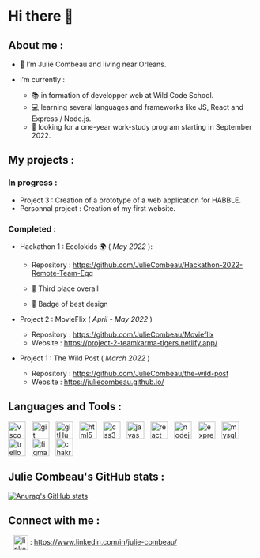 # Hi there 👋

## About me :

- 🏰 I’m Julie Combeau and living near Orleans.

- I’m currently :
  - 📚 in formation of developper web at Wild Code School.
  - 💻 learning several languages and frameworks like JS, React and Express / Node.js.
  - 💼 looking for a one-year work-study program starting in September 2022.

## My projects :

### In progress :

- Project 3 : Creation of a prototype of a web application for HABBLE.
- Personnal project : Creation of my first website.

### Completed :

- Hackathon 1 : Ecolokids 🌍 ( _May 2022_ ):

  - Repository : https://github.com/JulieCombeau/Hackathon-2022-Remote-Team-Egg

  - 🥉 Third place overall
  - 🎨 Badge of best design

- Project 2 : MovieFlix ( _April - May 2022_ )

  - Repository : https://github.com/JulieCombeau/Movieflix
  - Website : https://project-2-teamkarma-tigers.netlify.app/

- Project 1 : The Wild Post ( _March 2022_ )
  - Repository : https://github.com/JulieCombeau/the-wild-post
  - Website : https://juliecombeau.github.io/

## Languages and Tools :

<img align="left" alt="vscode" width="35px" src="https://cdn.jsdelivr.net/gh/devicons/devicon/icons/vscode/vscode-original.svg" style="padding-right:10px;" /> <img align="left" alt="git" width="35px" src="https://cdn.jsdelivr.net/gh/devicons/devicon/icons/git/git-original.svg" style="padding-right:10px;" /> <img align="left" alt="gitHub" width="35px" src="https://i.ibb.co/HhgBKtW/git-Hub-Icon.png" style="padding-right:10px;" /> <img align="left" alt="html5" width="35px" src="https://cdn.jsdelivr.net/gh/devicons/devicon/icons/html5/html5-original.svg" style="padding-right:10px;" /> <img align="left" alt="css3" width="35px" src="https://cdn.jsdelivr.net/gh/devicons/devicon/icons/css3/css3-original.svg" style="padding-right:10px;" /> <img align="left" alt="javascript" width="35px" src="https://cdn.jsdelivr.net/gh/devicons/devicon/icons/javascript/javascript-original.svg" style="padding-right:10px;" /> <img align="left" alt="react" width="35px" src="https://cdn.jsdelivr.net/gh/devicons/devicon/icons/react/react-original.svg" style="padding-right:10px;" /> <img align="left" alt="nodejs" width="35px" src="https://cdn.jsdelivr.net/gh/devicons/devicon/icons/nodejs/nodejs-original.svg" style="padding-right:10px;" /> <img align="left" alt="express" width="35px" src="https://cdn.jsdelivr.net/gh/devicons/devicon/icons/express/express-original.svg" style="padding-right:10px;" /> <img align="left" alt="mysql" width="35px" src="https://cdn.jsdelivr.net/gh/devicons/devicon/icons/mysql/mysql-original.svg" style="padding-right:10px;" /> <img align="left" alt="trello" width="35px" src="https://cdn.jsdelivr.net/gh/devicons/devicon/icons/trello/trello-plain.svg" style="padding-right:10px;" /> <img align="left" alt="figma" width="35px" src="https://cdn.jsdelivr.net/gh/devicons/devicon/icons/figma/figma-original.svg" style="padding-right:10px;" /> <img alt="chakraui" width="35px" src="https://i.ibb.co/MMQZqX3/chakraui.png" />

## Julie Combeau's GitHub stats :

[![Anurag's GitHub stats](https://github-readme-stats.vercel.app/api?username=JulieCombeau&show_icons=true&theme=tokyonight)](https://github.com/anuraghazra/github-readme-stats)

## Connect with me :

<img align="center" alt="linkedin" width="30px" src="https://cdn.jsdelivr.net/gh/devicons/devicon/icons/linkedin/linkedin-original.svg" style="padding-left:10px;"/> : https://www.linkedin.com/in/julie-combeau/

